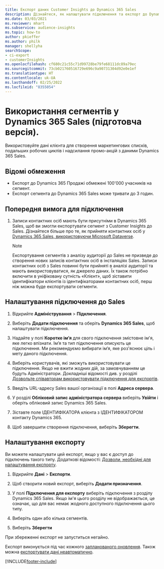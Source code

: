 ```yaml
---
title: Експорт даних Customer Insights до Dynamics 365 Sales
description: Дізнайтеся, як налаштувати підключення та експорт до Dynamics 365 Sales.
ms.date: 03/03/2021
ms.reviewer: mhart
ms.subservice: audience-insights
ms.topic: how-to
author: pkieffer
ms.author: philk
manager: shellyha
searchScope:
- ci-export
- customerInsights
ms.openlocfilehash: cf680c21c55c71d99728be79fe68111dc89a79ec
ms.sourcegitcommit: 73cb021760516729e696c9a90731304d92e0e1ef
ms.translationtype: HT
ms.contentlocale: uk-UA
ms.lasthandoff: 02/25/2022
ms.locfileid: "8355054"
---
```

# <a name="use-segments-in-dynamics-365-sales-preview"></a>Використання сегментів у Dynamics 365 Sales (підготовча версія).



Використовуйте дані клієнта для створення маркетингових списків, подальших робочих циклів і надсилання промо-акцій з даними Dynamics 365 Sales.

## <a name="known-limitations"></a>Відомі обмеження

- Експорт до Dynamics 365 Продажі обмежені 100'000 учасників на сегмент.
- Експорт сегмента до Dynamics 365 Sales може тривати до 3 годин. 

## <a name="prerequisite-for-connection"></a>Попередня вимога для підключення

1. Записи контактних осіб мають бути присутніми в Dynamics 365 Sales, щоб ви змогли експортувати сегмент з Customer Insights до Sales. Дізнайтеся більше про те, як прийняти контактних осіб у [Dynamics 365 Sales, використовуючи Microsoft Dataverse](connect-power-query.md).

   > [!NOTE]
   > Експортування сегментів з аналізу аудиторії до Sales не призведе до створення нових записів контактних осіб в інсталяціях Sales. Записи контактних осіб з Sales повинні бути прийняті в аналізі аудиторії та мають використовуватися, як джерело даних. Їх також потрібно включити в уніфіковану сутність «Клієнт», щоб зіставити ідентифікатори клієнтів із ідентифікаторами контактних осіб, перш ніж можна буде експортувати сегменти.

## <a name="set-up-the-connection-to-sales"></a>Налаштування підключення до Sales

1. Відкрийте **Адміністрування** > **Підключення**.

1. Виберіть **Додати підключення** та оберіть **Dynamics 365 Sales**, щоб налаштувати підключення.

1. Надайте у полі **Коротке ім’я** для свого підключення змістовне ім'я, яке легко впізнати. Ім’я та тип підключення описують це підключення. Ми рекомендуємо вибирати ім’я, яке роз'яснює ціль і мету даного підключення.

1. Виберіть користувачів, які зможуть використовувати це підключення. Якщо не вжити жодних дій, за замовчуванням це будуть Адміністратори. Докладніші відомості див. у розділі [Дозвольте співавторам використовувати підключення для експортів](connections.md#allow-contributors-to-use-a-connection-for-exports).

1. Введіть URL-адресу Sales вашої організації в полі **Адреса сервера**.

1. У розділі **Обліковий запис адміністратора сервера** виберіть **Увійти** і оберіть обліковий запис Dynamics 365 Sales.

1. Зіставте поле ІДЕНТИФІКАТОРА клієнта з ІДЕНТИФІКАТОРОМ контакту Dynamics 365.

1. Щоб завершити створення підключення, виберіть **Зберегти**. 

## <a name="configure-an-export"></a>Налаштування експорту

Ви можете налаштувати цей експорт, якщо у вас є доступ до підключень такого типу. Додаткові відомості: [Дозволи, необхідні для налаштування експорту](export-destinations.md#set-up-a-new-export).

1. Відкрийте **Дані** > **Експорти**.

1. Щоб створити новий експорт, виберіть **Додати призначення**.

1. У полі **Підключення для експорту** виберіть підключення з розділу Dynamics 365 Sales. Якщо ім'я цього розділу не відображається, це означає, що для вас немає жодного доступного підключення цього типу.

1. Виберіть один або кілька сегментів.

1. Виберіть **Зберегти**

При збереженні експорт не запуститься негайно.

Експорт виконується під час кожного [запланованого оновлення](system.md#schedule-tab). Також можна [експортувати дані неавтоматично](export-destinations.md#run-exports-on-demand). 

[!INCLUDE[footer-include](../includes/footer-banner.md)]

